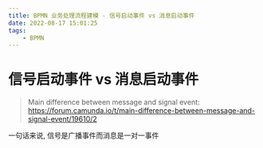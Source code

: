 ```yaml
---
title: BPMN 业务处理流程建模 - 信号启动事件 vs 消息启动事件
date: 2022-08-17 15:01:25
tags:
    - BPMN
---
```


# 信号启动事件 vs 消息启动事件

> Main difference between message and signal event: 
> https://forum.camunda.io/t/main-difference-between-message-and-signal-event/19610/2

一句话来说, 信号是广播事件而消息是一对一事件